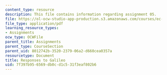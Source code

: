 ```yaml
---
content_type: resource
description: This file contains information regarding assignment 05.
file: https://ol-ocw-studio-app-production.s3.amazonaws.com/courses/ec-050-recreate-experiments-from-history-inform-the-future-from-the-past-galileo-january-iap-2010/7f397b956569db0cd1c531f3eaf802b6_MITEC_050IAP10_assn05.pdf
file_type: application/pdf
learning_resource_types:
- Assignments
ocw_type: OCWFile
parent_title: Assignments
parent_type: CourseSection
parent_uid: 8012742b-3520-2379-06a2-d660cea0357a
resourcetype: Document
title: Responses to Galileo
uid: 7f397b95-6569-db0c-d1c5-31f3eaf802b6
---
```

